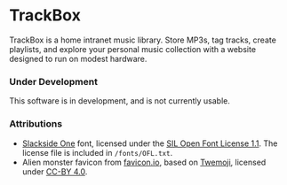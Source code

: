 # TrackBox
TrackBox is a home intranet music library.  Store MP3s, tag tracks, create playlists, and explore your personal music collection with a website designed to run on modest hardware.

### Under Development
This software is in development, and is not currently usable.

### Attributions
- [Slackside One](https://fonts.google.com/specimen/Slackside+One) font, licensed under the [SIL Open Font License 1.1](https://openfontlicense.org/). The license file is included in `/fonts/OFL.txt`.
- Alien monster favicon from [favicon.io](https://favicon.io/), based on [Twemoji](https://twemoji.twitter.com/), licensed under [CC-BY 4.0](https://creativecommons.org/licenses/by/4.0/).
